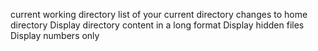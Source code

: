 current working directory
list of your current directory
changes to home directory
Display directory content in a long format
Display hidden files
Display numbers only
